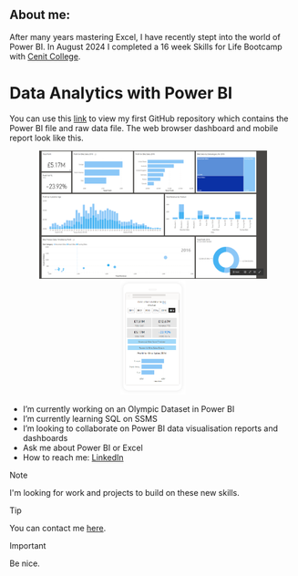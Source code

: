 ## About me:
After many years mastering Excel, I have recently stept into the world of Power BI. In August 2024 I completed a 16 week Skills for Life Bootcamp with [Cenit College](https://www.cenitcollege.co.uk/course/data-analytics-with-powerbi-bootcamp/). 
# Data Analytics with Power BI
You can use this [link](https://github.com/GavPearson/Power-BI-Bike-Sales-) to view my first GitHub repository which contains the Power BI file and raw data file. The web browser dashboard and mobile report look like this.
<p align="center">
  <img src ="https://github.com/GavPearson/Power-BI-Bike-Sales-/blob/main/DASHBOARD.PNG" "Power BI Dashboard" width ="400" hspace="10">
  <img src ="https://github.com/GavPearson/Power-BI-Bike-Sales-/blob/main/MOBILE%20DEMO.PNG" "Power BI Mobile Report" height ="200" hspace="10">
</p>


-  I’m currently working on an Olympic Dataset in Power BI
-  I’m currently learning SQL on SSMS
-  I’m looking to collaborate on Power BI data visualisation reports and dashboards
-  Ask me about Power BI or Excel
-  How to reach me: [LinkedIn](https://www.linkedin.com/in/gavpearson/)
<!-- **GavPearson/GavPearson** is a ✨ _special_ ✨ repository because its `README.md` (this file) appears on your GitHub profile.-->
<!--
- 🔭 I’m currently working on an Olympic Dataset in Power BI
- 🌱 I’m currently learning SQL on SSMS
- 👯 I’m looking to collaborate on Power BI data visualisation reports and dashboards
- 🤔 I’m looking for help with using Python or R for data modelling
- 💬 Ask me about Power BI or Excel
- 📫 How to reach me: [LinkedIn](https://www.linkedin.com/in/gavpearson/)
-->
> [!NOTE]
> I'm looking for work and projects to build on these new skills.

> [!TIP]
> You can contact me [here](https://www.linkedin.com/in/gavpearson/).

> [!IMPORTANT]
> Be nice.
